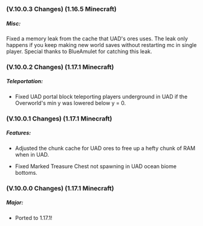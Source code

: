 ### **(V.10.0.3 Changes) (1.16.5 Minecraft)**

##### Misc:
Fixed a memory leak from the cache that UAD's ores uses. The leak only happens if you keep making new world saves without restarting mc in single player.
  Special thanks to BlueAmulet for catching this leak.


### **(V.10.0.2 Changes) (1.17.1 Minecraft)**

##### Teleportation:
* Fixed UAD portal block teleporting players underground in UAD if the Overworld's min y was lowered below y = 0.


### **(V.10.0.1 Changes) (1.17.1 Minecraft)**

##### Features:
* Adjusted the chunk cache for UAD ores to free up a hefty chunk of RAM when in UAD.

* Fixed Marked Treasure Chest not spawning in UAD ocean biome bottoms.


### **(V.10.0.0 Changes) (1.17.1 Minecraft)**

##### Major:
* Ported to 1.17.1!
